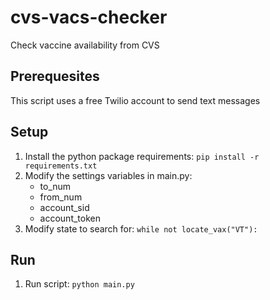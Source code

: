 # cvs-vacs-checker
Check vaccine availability from CVS

## Prerequesites
This script uses a free Twilio account to send text messages

## Setup
1. Install the python package requirements:
```pip install -r requirements.txt```
1. Modify the settings variables in main.py:
    - to_num
    - from_num
    - account_sid
    - account_token
1. Modify state to search for: ```while not locate_vax("VT"):```

## Run
1. Run script: ```python main.py```
